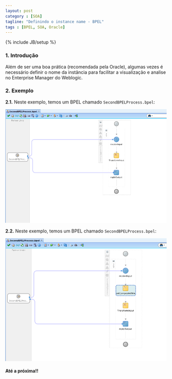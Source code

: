 ```yaml
---
layout: post
category : [SOA]
tagline: "Definindo o instance name - BPEL"
tags : [BPEL, SOA, Oracle]
---
```

{% include JB/setup %}

### 1. Introdução

Além de ser uma boa prática (recomendada pela Oracle), algumas vezes é necessário definir o nome da instância para facilitar a visualização e analise no Enterprise Manager do Weblogic.


### 2. Exemplo

**2.1.** Neste exemplo, temos um BPEL chamado `SecondBPELProcess.bpel`:


![alt text](https://raw.githubusercontent.com/luizrobertofreitas/luizrobertofreitas.github.io/master/_images/2014-11-12-setting-bpel-composite-title/set-composite-title-1.png "Imagem 1")


**2.2.** Neste exemplo, temos um BPEL chamado `SecondBPELProcess.bpel`:

![alt text](https://raw.githubusercontent.com/luizrobertofreitas/luizrobertofreitas.github.io/master/_images/2014-11-12-setting-bpel-composite-title/set-composite-title-2.png "Imagem 2")

#### Até a próxima!!
